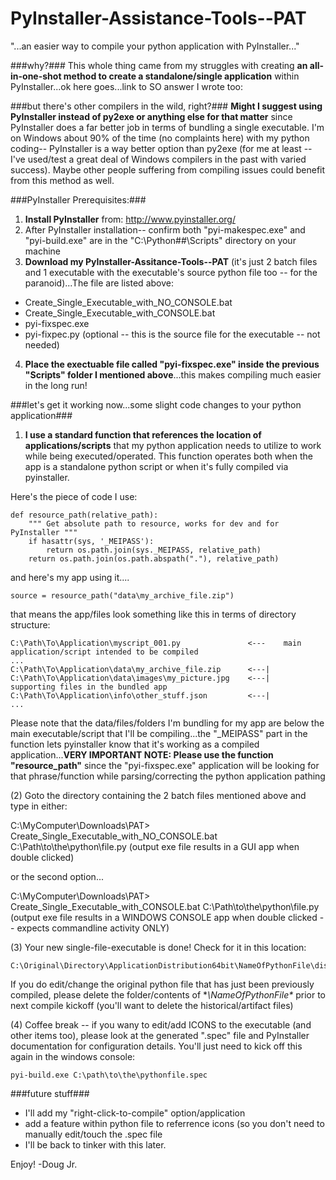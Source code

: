 # PyInstaller-Assistance-Tools--PAT
"...an easier way to compile your python application with PyInstaller..."

###why?###
This whole thing came from my struggles with creating **an all-in-one-shot method to create a standalone/single application** within PyInstaller...ok here goes...link to SO answer I wrote too:

###but there's other compilers in the wild, right?###
**Might I suggest using PyInstaller instead of py2exe or anything else for that matter** since PyInstaller does a far better job in terms of bundling a single executable.  I'm on Windows about 90% of the time (no complaints here) with my python coding-- PyInstaller is a way better option than py2exe (for me at least --  I've used/test a great deal of Windows compilers in the past with varied success).  Maybe other people suffering from compiling issues could benefit from this method as well. 

###PyInstaller Prerequisites:###

 1. **Install PyInstaller** from: http://www.pyinstaller.org/
 2. After PyInstaller installation-- confirm both "pyi-makespec.exe" and "pyi-build.exe" are in the "C:\Python##\Scripts" directory on your machine
 3. **Download my PyInstaller-Assitance-Tools--PAT** (it's just 2 batch files and 1 executable with the executable's source python file too -- for the paranoid)...The file are listed above:
* Create_Single_Executable_with_NO_CONSOLE.bat
* Create_Single_Executable_with_CONSOLE.bat
* pyi-fixspec.exe
* pyi-fixpec.py (optional -- this is the source file for the executable -- not needed)

 4. **Place the exectuable file called "pyi-fixspec.exe" inside the previous "Scripts" folder I mentioned above**...this makes compiling much easier in the long run!


###let's get it working now...some slight code changes to your python application###

  1. **I use a standard function that references the location of applications/scripts** that my python application needs to utilize to work while being executed/operated.  This function operates both when the app is a standalone python script or when it's fully compiled via pyinstaller.

Here's the piece of code I use:

    def resource_path(relative_path):
        """ Get absolute path to resource, works for dev and for PyInstaller """
        if hasattr(sys, '_MEIPASS'):
            return os.path.join(sys._MEIPASS, relative_path)
        return os.path.join(os.path.abspath("."), relative_path)

and here's my app using it....

    source = resource_path("data\my_archive_file.zip")

that means the app/files look something like this in terms of directory structure:

    C:\Path\To\Application\myscript_001.py               <---    main application/script intended to be compiled
    ...
    C:\Path\To\Application\data\my_archive_file.zip      <---|
    C:\Path\To\Application\data\images\my_picture.jpg    <---|   supporting files in the bundled app
    C:\Path\To\Application\info\other_stuff.json         <---|
    ...

Please note that the data/files/folders I'm bundling for my app are below the main executable/script that I'll be compiling...the "_MEIPASS" part in the function lets pyinstaller know that it's working as a compiled application...**VERY IMPORTANT NOTE: Please use the function "resource_path"** since the "pyi-fixspec.exe" application will be looking for that phrase/function while parsing/correcting the python application pathing

(2) Goto the directory containing the 2 batch files mentioned above and type in either:

   C:\MyComputer\Downloads\PAT> Create_Single_Executable_with_NO_CONSOLE.bat C:\Path\to\the\python\file.py
(output exe file results in a GUI app when double clicked)

or the second option...
   
   C:\MyComputer\Downloads\PAT> Create_Single_Executable_with_CONSOLE.bat C:\Path\to\the\python\file.py
(output exe file results in a WINDOWS CONSOLE app when double clicked -- expects commandline activity ONLY)

(3) Your new single-file-executable is done! Check for it in this location:

    C:\Original\Directory\ApplicationDistribution64bit\NameOfPythonFile\dist

If you do edit/change the original python file that has just been previously compiled, please delete the folder/contents of **\NameOfPythonFile\** prior to next compile kickoff (you'll want to delete the historical/artifact files) 


(4) Coffee break -- if you wany to edit/add ICONS to the executable (and other items too), please look at the generated ".spec" file and PyInstaller documentation for configuration details.  You'll just need to kick off this again in the windows console:

    pyi-build.exe C:\path\to\the\pythonfile.spec

###future stuff###
* I'll add my "right-click-to-compile" option/application
* add a feature within python file to referrence icons (so you don't need to manually edit/touch the .spec file
* I'll be back to tinker with this later.


Enjoy!
-Doug Jr.

